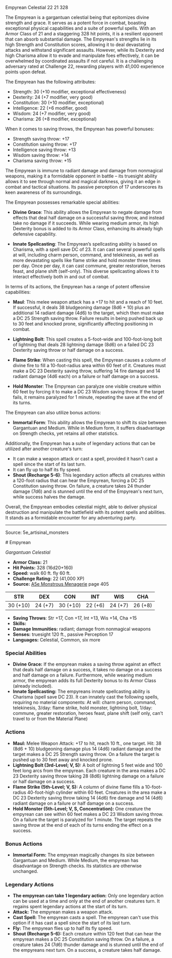 <MonsterName/>Empyrean</MonsterName>
<CreatureType/>Celestial</CreatureType>
<CR/>22</CR>
<AC/>21</AC>
<HP/>328</HP>
<summary>The Empyrean is a gargantuan celestial being that epitomizes divine strength and grace. It serves as a potent force in combat, boasting exceptional physical capabilities and a suite of powerful spells. With an Armor Class of 21 and a staggering 328 hit points, it is a resilient opponent that can absorb substantial damage. The Empyrean's strengths lie in its high Strength and Constitution scores, allowing it to deal devastating attacks and withstand significant assaults. However, while its Dexterity and high Charisma allow it to evade and manipulate foes effectively, it can be overwhelmed by coordinated assaults if not careful. It is a challenging adversary rated at Challenge 22, rewarding players with 41,000 experience points upon defeat.</summary>

<detail>

The Empyrean has the following attributes: 

- Strength: 30 (+10 modifier, exceptional effectiveness)
- Dexterity: 24 (+7 modifier, very good)
- Constitution: 30 (+10 modifier, exceptional)
- Intelligence: 22 (+6 modifier, good)
- Wisdom: 24 (+7 modifier, very good)
- Charisma: 26 (+8 modifier, exceptional)

When it comes to saving throws, the Empyrean has powerful bonuses:

- Strength saving throw: +17
- Constitution saving throw: +17
- Intelligence saving throw: +13
- Wisdom saving throw: +14
- Charisma saving throw: +15

The Empyrean is immune to radiant damage and damage from nonmagical weapons, making it a formidable opponent in battle – its truesight ability allows it to see through normal and magical darkness, giving it an edge in combat and tactical situations. Its passive perception of 17 underscores its keen awareness of its surroundings.

The Empyrean possesses remarkable special abilities:

- **Divine Grace**: This ability allows the Empyrean to negate damage from effects that deal half damage on a successful saving throw, and instead take no damage if it succeeds. While wearing medium armor, its high Dexterity bonus is added to its Armor Class, enhancing its already high defensive capability.

- **Innate Spellcasting**: The Empyrean’s spellcasting ability is based on Charisma, with a spell save DC of 23. It can cast several powerful spells at will, including charm person, command, and telekinesis, as well as more devastating spells like flame strike and hold monster three times per day. Once per day, it can cast commune, greater restoration, heroes feast, and plane shift (self-only). This diverse spellcasting allows it to interact effectively both in and out of combat.

In terms of its actions, the Empyrean has a range of potent offensive capabilities:

- **Maul**: This melee weapon attack has a +17 to hit and a reach of 10 feet. If successful, it deals 38 bludgeoning damage (8d6 + 10) plus an additional 14 radiant damage (4d6) to the target, which then must make a DC 25 Strength saving throw. Failure results in being pushed back up to 30 feet and knocked prone, significantly affecting positioning in combat.

- **Lightning Bolt**: This spell creates a 5-foot-wide and 100-foot-long bolt of lightning that deals 28 lightning damage (8d6) on a failed DC 23 Dexterity saving throw or half damage on a success.

- **Flame Strike**: When casting this spell, the Empyrean causes a column of divine fire to fill a 10-foot-radius area within 60 feet of it. Creatures must make a DC 23 Dexterity saving throw, suffering 14 fire damage and 14 radiant damage (4d6 each) on a failure or half damage on a success.

- **Hold Monster**: The Empyrean can paralyze one visible creature within 60 feet by forcing it to make a DC 23 Wisdom saving throw. If the target fails, it remains paralyzed for 1 minute, repeating the save at the end of its turns.

The Empyrean can also utilize bonus actions:

- **Immortal Form**: This ability allows the Empyrean to shift its size between Gargantuan and Medium. While in Medium form, it suffers disadvantage on Strength checks, yet retains all other statistics.

Additionally, the Empyrean has a suite of legendary actions that can be utilized after another creature's turn:

- It can make a weapon attack or cast a spell, provided it hasn't cast a spell since the start of its last turn.
- It can fly up to half its fly speed.
- **Shout (Recharge 5-6)**: This legendary action affects all creatures within a 120-foot radius that can hear the Empyrean, forcing a DC 25 Constitution saving throw. On failure, a creature takes 24 thunder damage (7d6) and is stunned until the end of the Empyrean's next turn, while success halves the damage.

Overall, the Empyrean embodies celestial might, able to deliver physical destruction and manipulate the battlefield with its potent spells and abilities. It stands as a formidable encounter for any adventuring party.</detail>



---

Source: 5e_artisinal_monsters

<statblock>
# Empyrean

*Gargantuan* *Celestial*

- **Armor Class:** 21
- **Hit Points:** 328 (16d20+160)
- **Speed:** walk 60 ft. fly 60 ft.
- **Challenge Rating:** 22 (41,000 XP)
- **Source:** [A5e Monstrous Menagerie](https://enpublishingrpg.com/products/level-up-monstrous-menagerie-a5e) page 405

| STR | DEX | CON | INT | WIS | CHA |
| --- | --- | --- | --- | --- | --- |
| 30 (+10) | 24 (+7) | 30 (+10) | 22 (+6) | 24 (+7) | 26 (+8) |

- **Saving Throws**: Str +17, Con +17, Int +13, Wis +14, Cha +15
- **Skills:** 
- **Damage Immunities:** radiant; damage from nonmagical weapons
- **Senses:** truesight 120 ft., passive Perception 17
- **Languages:** Celestial, Common, six more

### Special Abilities

- **Divine Grace:** If the empyrean makes a saving throw against an effect that deals half damage on a success, it takes no damage on a success and half damage on a failure. Furthermore, while wearing medium armor, the empyrean adds its full Dexterity bonus to its Armor Class (already included).
- **Innate Spellcasting:** The empyreans innate spellcasting ability is Charisma (spell save DC 23). It can innately cast the following spells, requiring no material components: At will: charm person, command, telekinesis, 3/day: flame strike, hold monster, lightning bolt, 1/day: commune, greater restoration, heroes feast, plane shift (self only, can't travel to or from the Material Plane)

### Actions

- **Maul:** Melee Weapon Attack: +17 to hit, reach 10 ft., one target. Hit: 38 (8d6 + 10) bludgeoning damage plus 14 (4d6) radiant damage  and the target makes a DC 25 Strength saving throw. On a failure  the target is pushed up to 30 feet away and knocked prone.
- **Lightning Bolt (3rd-Level; V, S):** A bolt of lightning 5 feet wide and 100 feet long arcs from the empyrean. Each creature in the area makes a DC 23 Dexterity saving throw  taking 28 (8d6) lightning damage on a failure or half damage on a success.
- **Flame Strike (5th-Level; V, S):** A column of divine flame fills a 10-foot-radius  40-foot-high cylinder within 60 feet. Creatures in the area make a DC 23 Dexterity saving throw  taking 14 (4d6) fire damage and 14 (4d6) radiant damage on a failure or half damage on a success.
- **Hold Monster (5th-Level; V, S, Concentration):** One creature the empyrean can see within 60 feet makes a DC 23 Wisdom saving throw. On a failure  the target is paralyzed for 1 minute. The target repeats the saving throw at the end of each of its turns  ending the effect on a success.

### Bonus Actions

- **Immortal Form:** The empyrean magically changes its size between Gargantuan and Medium. While Medium, the empyrean has disadvantage on Strength checks. Its statistics are otherwise unchanged.



### Legendary Actions

- **The empyrean can take 1 legendary action:** Only one legendary action can be used at a time and only at the end of another creatures turn. It regains spent legendary actions at the start of its turn.
- **Attack:** The empyrean makes a weapon attack.
- **Cast Spell:** The empyrean casts a spell. The empyrean can't use this option if it has cast a spell since the start of its last turn.
- **Fly:** The empyrean flies up to half its fly speed.
- **Shout (Recharge 5-6):** Each creature within 120 feet that can hear the empyrean makes a DC 25 Constitution saving throw. On a failure, a creature takes 24 (7d6) thunder damage and is stunned until the end of the empyreans next turn. On a success, a creature takes half damage.
</statblock>


